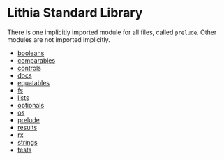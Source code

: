 # Lithia Standard Library

There is one implicitly imported module for all files, called `prelude`.
Other modules are not imported implicitly.

- [booleans](./booleans.md)
- [comparables](./comparables.md)
- [controls](./controls.md)
- [docs](./docs.md)
- [equatables](./equatables.md)
- [fs](./fs.md)
- [lists](./lists.md)
- [optionals](./optionals.md)
- [os](./os.md)
- [prelude](./prelude.md)
- [results](./results.md)
- [rx](./rx.md)
- [strings](./strings.md)
- [tests](./tests.md)
